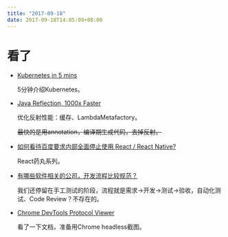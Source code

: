 ```yaml
---
title: "2017-09-18"
date: 2017-09-18T14:05:09+08:00
---
```


# 看了

+ [Kubernetes in 5 mins](https://www.youtube.com/watch?v=PH-2FfFD2PU)

    5分钟介绍Kubernetes。

+ [Java Reflection, 1000x Faster](http://norswap.com/fast-java-reflection/)

    优化反射性能：缓存、LambdaMetafactory。

    <s>最快的是用annotation，编译期生成代码，去掉反射。</s>

+ [如何看待百度要求内部全面停止使用 React / React Native?](https://www.zhihu.com/question/65437198/answer/231627090)

    React药丸系列。

+ [有哪些软件相关的公司，开发流程比较规范？](https://www.zhihu.com/question/22175082)

    我们还停留在手工测试的阶段，流程就是需求->开发->测试->验收，自动化测试、Code Review？不存在的。

+ [Chrome DevTools Protocol Viewer](https://chromedevtools.github.io/devtools-protocol/)

    看了一下文档，准备用Chrome headless截图。


